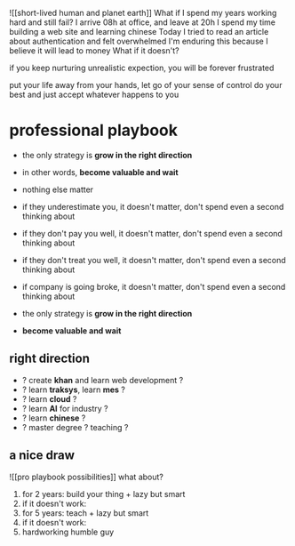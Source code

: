 ![[short-lived human and planet earth]]
What if I spend my years working hard and still fail?
I arrive 08h at office, and leave at 20h
I spend my time building a web site and learning chinese
Today I tried to read an article about authentication and felt overwhelmed
I'm enduring this because I believe it will lead to money
What if it doesn't?

if you keep nurturing unrealistic expection, you will be forever frustrated

put your life away from your hands, let go of your sense of control
do your best and just accept whatever happens to you

# professional playbook
- the only strategy is **grow in the right direction**
- in other words, **become valuable and wait**
- nothing else matter
- if they underestimate you, it doesn't matter, don't spend even a second thinking about
- if they don't pay you well, it doesn't matter, don't spend even a second thinking about
- if they don't treat you well, it doesn't matter, don't spend even a second thinking about
- if company is going broke, it doesn't matter, don't spend even a second thinking about

- the only strategy is **grow in the right direction**
- **become valuable and wait**
## right direction
- ? create **khan** and learn web development ?
- ? learn **traksys**, learn **mes** ?
- ? learn **cloud** ?
- ? learn **AI** for industry ?
- ? learn **chinese** ?
- ? master degree ? teaching ?
## a nice draw
![[pro playbook possibilities]]
what about?
1. for 2 years: build your thing + lazy but smart
2. if it doesn't work:
3. for 5 years: teach + lazy but smart
4. if it doesn't work:
5. hardworking humble guy